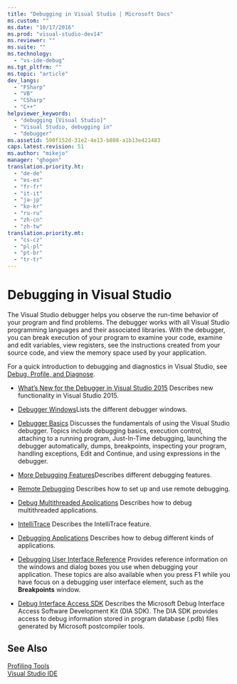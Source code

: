 ```yaml
---
title: "Debugging in Visual Studio | Microsoft Docs"
ms.custom: ""
ms.date: "10/17/2016"
ms.prod: "visual-studio-dev14"
ms.reviewer: ""
ms.suite: ""
ms.technology: 
  - "vs-ide-debug"
ms.tgt_pltfrm: ""
ms.topic: "article"
dev_langs: 
  - "FSharp"
  - "VB"
  - "CSharp"
  - "C++"
helpviewer_keywords: 
  - "debugging [Visual Studio]"
  - "Visual Studio, debugging in"
  - "debugger"
ms.assetid: 590f152d-31e2-4e13-b808-a1b13e421483
caps.latest.revision: 51
ms.author: "mikejo"
manager: "ghogen"
translation.priority.ht: 
  - "de-de"
  - "es-es"
  - "fr-fr"
  - "it-it"
  - "ja-jp"
  - "ko-kr"
  - "ru-ru"
  - "zh-cn"
  - "zh-tw"
translation.priority.mt: 
  - "cs-cz"
  - "pl-pl"
  - "pt-br"
  - "tr-tr"
---
```

# Debugging in Visual Studio
The Visual Studio debugger helps you observe the run-time behavior of your program and find problems. The debugger works with all Visual Studio programming languages and their associated libraries. With the debugger, you can break execution of your program to examine your code, examine and edit variables, view registers, see the instructions created from your source code, and view the memory space used by your application.  
  
 For a quick introduction to debugging and diagnostics in Visual Studio, see [Debug, Profile, and Diagnose](https://www.visualstudio.com/features/debugging-and-diagnostics-vs).  
  
-   [What’s New for the Debugger in Visual Studio 2015](../debugger/what’s-new-for-the-debugger-in-visual-studio-2015.md) Describes new functionality in Visual Studio 2015.  
  
-   [Debugger Windows](../debugger/debugger-windows.md)Lists the different debugger windows.  
  
-   [Debugger Basics](../debugger/debugger-basics.md) Discusses the fundamentals of using the Visual Studio debugger. Topics include debugging basics, execution control, attaching to a running program, Just-In-Time debugging, launching the debugger automatically, dumps, breakpoints, inspecting your program, handling exceptions, Edit and Continue, and using expressions in the debugger.  
  
-   [More Debugging Features](../debugger/more-debugging-features.md)Describes different debugging features.  
  
-   [Remote Debugging](../debugger/remote-debugging.md) Describes how to set up and use remote debugging.  
  
-   [Debug Multithreaded Applications](../debugger/debug-multithreaded-applications-in-visual-studio.md) Describes how to debug multithreaded applications.  
  
-   [IntelliTrace](../debugger/intellitrace.md) Describes the IntelliTrace feature.  
  
-   [Debugging Applications](../debugger/debugging-applications.md) Describes how to debug different kinds of  applications.  
  
-   [Debugging User Interface Reference](../debugger/debugging-user-interface-reference.md) Provides reference information on the windows and dialog boxes you use when debugging your application. These topics are also available when you press F1 while you have focus on a debugging user interface element, such as the **Breakpoints** window.  
  
-   [Debug Interface Access SDK](../debug-interface-access/debug-interface-access-sdk.md) Describes the Microsoft Debug Interface Access Software Development Kit (DIA SDK). The DIA SDK provides access to debug information stored in program database (.pdb) files generated by Microsoft postcompiler tools.  
  
## See Also  
 [Profiling Tools](../profiling/profiling-tools.md)   
 [Visual Studio IDE](../ide/visual-studio-ide.md)